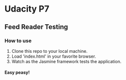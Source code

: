 # Udacity P7

## Feed Reader Testing

### How to use

1. Clone this repo to your local machine.
2. Load 'index.html' in your favorite browser.
3. Watch as the Jasmine framework tests the application.

#### Easy peasy!
